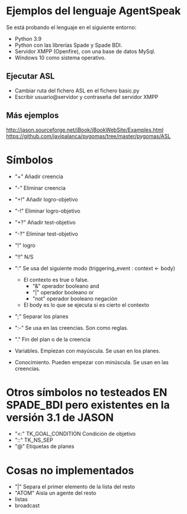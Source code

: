 # Ejemplos del lenguaje AgentSpeak

Se está probando el lenguaje en el siguiente entorno:
- Python 3.9
- Python con las librerías Spade y Spade BDI.
- Servidor XMPP (Openfire), con una base de datos MySql.
- Windows 10 como sistema operativo.

## Ejecutar ASL
- Cambiar ruta del fichero ASL en el fichero basic.py
- Escribir usuario@servidor y contraseña del servidor XMPP

## Más ejemplos
http://jason.sourceforge.net/jBook/jBookWebSite/Examples.html
https://github.com/javipalanca/pygomas/tree/master/pygomas/ASL

# Símbolos
- "+" Añadir creencia
- "-" Eliminar creencia
- "+!" Añadir logro-objetivo
- "-!" Eliminar logro-objetivo
- "+?" Añadir test-objetivo
- "-?" Eliminar test-objetivo
- "!" logro
- "!!" N/S
- ":" Se usa del siguiente modo (triggering_event : context <- body)
    - El contexto es true o false.
        - "&" operador booleano and
        - "|" operador booleano or
        - "not" operador booleano negación
    - El body es lo que se ejecuta si es cierto el contexto
    
- ";" Separar los planes 
- ":-" Se usa en las creencias. Son como reglas.
- "." Fin del plan o de la creencia
- Variables. Empiezan con mayúscula. Se usan en los planes.
- Conocimiento. Pueden empezar con minúscula. Se usan en las creencias.

# Otros símbolos no testeados EN SPADE_BDI pero existentes en la versión 3.1 de JASON
- "<:" TK_GOAL_CONDITION Condición de objetivo
- "::" TK_NS_SEP
- "@" Etiquetas de planes

# Cosas no implementados
- "|" Separa el primer elemento de la lista del resto
- "ATOM" Aisla un agente del resto
- listas
- broadcast
